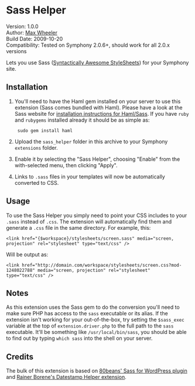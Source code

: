 # Sass Helper #
 
Version: 1.0.0  
Author: [Max Wheeler](http://makenosound.com)  
Build Date: 2009-10-20  
Compatibility: Tested on Symphony 2.0.6+, should work for all 2.0.x versions

Lets you use Sass ([Syntactically Awesome StyleSheets][1]) for your Symphony site.

## Installation ##
 
1. You'll need to have the Haml gem installed on your server to use this extension (Sass comes bundled with Haml). Please have a look at the Sass website for [installation instructions for Haml/Sass][1]. If you have `ruby` and `rubygems` installed already it should be as simple as:

        sudo gem install haml
 
2. Upload the `sass_helper` folder in this archive to your Symphony `extensions` folder.
 
3. Enable it by selecting the "Sass Helper", choosing "Enable" from the  with-selected menu, then clicking "Apply".
 
4. Links to `.sass` files in your templates will now be automatically converted to CSS.

## Usage ##

To use the Sass Helper you simply need to point your CSS includes to your `.sass` instead of `.css`. The extension will automatically find them and generate a `.css` file in the same directory. For example, this:

    <link href="{$workspace}/stylesheets/screen.sass" media="screen, projection" rel="stylesheet" type="text/css" />

Will be output as:

    <link href="http://domain.com/workspace/stylesheets/screen.css?mod-1248022788" media="screen, projection" rel="stylesheet" type="text/css" />

## Notes ##

As this extension uses the Sass gem to do the conversion you'll need to make sure PHP has access to the `sass` executable or its alias. If the extension isn't working for your out-of-the-box, try setting the `$sass_exec` variable at the top of `extension.driver.php` to the full path to the `sass` executable. It'll be something like `/usr/local/bin/sass`, you should be able to find out by typing `which sass` into the shell on your server.

## Credits ##

The bulk of this extension is based on [80beans' Sass for WordPress plugin][3] and [Rainer Borene's Datestamp Helper extension][4].

[1]: http://sass-lang.com/
[2]: http://sass-lang.com/download.html
[3]: http://github.com/80beans/sass-for-wordpress
[4]: http://github.com/rainerborene/datestamp_helper